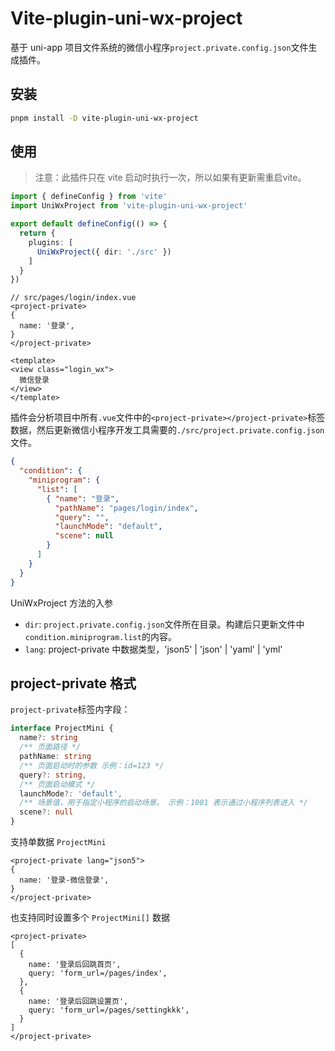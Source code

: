 # Vite-plugin-uni-wx-project

基于 uni-app 项目文件系统的微信小程序`project.private.config.json`文件生成插件。

## 安装

```bash
pnpm install -D vite-plugin-uni-wx-project
```


## 使用

> 注意：此插件只在 vite 启动时执行一次，所以如果有更新需重启vite。

```ts
import { defineConfig } from 'vite'
import UniWxProject from 'vite-plugin-uni-wx-project'

export default defineConfig(() => {
  return {
    plugins: [
      UniWxProject({ dir: './src' })
    ]
  }
})
```

```vue
// src/pages/login/index.vue
<project-private>
{
  name: '登录',
}
</project-private>

<template>
<view class="login_wx">
  微信登录
</view>
</template>
```

插件会分析项目中所有`.vue`文件中的`<project-private></project-private>`标签数据，然后更新微信小程序开发工具需要的`./src/project.private.config.json`文件。

```json
{
  "condition": {
    "miniprogram": {
      "list": [
        { "name": "登录",
          "pathName": "pages/login/index",
          "query": "",
          "launchMode": "default",
          "scene": null
        }
      ]
    }
  }
}

```

UniWxProject 方法的入参

- `dir`: `project.private.config.json`文件所在目录。构建后只更新文件中`condition.miniprogram.list`的内容。
- `lang`: project-private 中数据类型，'json5' | 'json' | 'yaml' | 'yml'


## project-private 格式

`project-private`标签内字段：

```ts
interface ProjectMini {
  name?: string
  /** 页面路径 */
  pathName: string
  /** 页面启动时的参数 示例：id=123 */
  query?: string,
  /** 页面启动模式 */
  launchMode?: 'default',
  /** 场景值，用于指定小程序的启动场景。 示例：1001 表示通过小程序列表进入 */
  scene?: null
}
```


支持单数据 `ProjectMini`
```vue
<project-private lang="json5">
{
  name: '登录-微信登录',
}
</project-private>
```

也支持同时设置多个 `ProjectMini[]` 数据
```vue
<project-private>
[
  {
    name: '登录后回跳首页',
    query: 'form_url=/pages/index',
  },
  {
    name: '登录后回跳设置页',
    query: 'form_url=/pages/settingkkk',
  }
]
</project-private>
```
